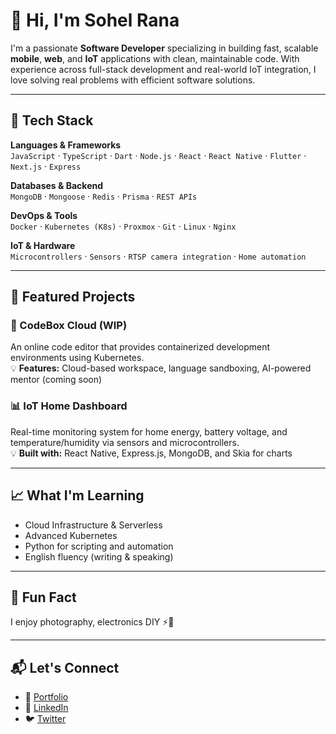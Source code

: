 # 👋 Hi, I'm Sohel Rana

I'm a passionate **Software Developer** specializing in building fast, scalable **mobile**, **web**, and **IoT** applications with clean, maintainable code. With experience across full-stack development and real-world IoT integration, I love solving real problems with efficient software solutions.

---

## 🚀 Tech Stack

**Languages & Frameworks**  
`JavaScript` · `TypeScript` · `Dart` · `Node.js` · `React` · `React Native` · `Flutter` · `Next.js` · `Express`

**Databases & Backend**  
`MongoDB` · `Mongoose` · `Redis` · `Prisma` · `REST APIs`

**DevOps & Tools**  
`Docker` · `Kubernetes (K8s)` · `Proxmox` · `Git` · `Linux` · `Nginx`

**IoT & Hardware**  
`Microcontrollers` · `Sensors` · `RTSP camera integration` · `Home automation`

---

## 📱 Featured Projects

### 🔧 CodeBox Cloud (WIP)
An online code editor that provides containerized development environments using Kubernetes.  
💡 **Features:** Cloud-based workspace, language sandboxing, AI-powered mentor (coming soon)

### 📊 IoT Home Dashboard
Real-time monitoring system for home energy, battery voltage, and temperature/humidity via sensors and microcontrollers.  
💡 **Built with:** React Native, Express.js, MongoDB, and Skia for charts

---

## 📈 What I'm Learning

- Cloud Infrastructure & Serverless
- Advanced Kubernetes
- Python for scripting and automation
- English fluency (writing & speaking)

---

## 🧠 Fun Fact

I enjoy photography, electronics DIY ⚡🌱

---

## 📬 Let's Connect

- 🔗 [Portfolio](https://www.soheldev.com)
- 💼 [LinkedIn](https://linkedin.com/in/fsmdsohel)
- 🐦 [Twitter](https://x.com/SohelRana130138)
